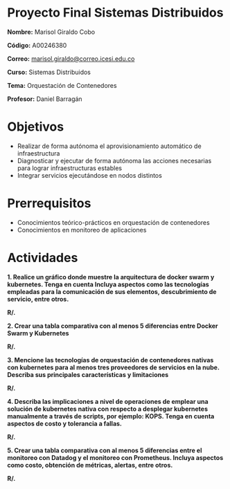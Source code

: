 # Proyecto Final Sistemas Distribuidos

**Nombre:** Marisol Giraldo Cobo

**Código:** A00246380

**Correo:** marisol.giraldo@correo.icesi.edu.co

**Curso:** Sistemas Distribuidos

**Tema:**  Orquestación de Contenedores

**Profesor:** Daniel Barragán

# Objetivos
- Realizar de forma autónoma el aprovisionamiento automático de infraestructura
- Diagnosticar y ejecutar de forma autónoma las acciones necesarias para lograr infraestructuras estables
- Integrar servicios ejecutándose en nodos distintos

# Prerrequisitos
- Conocimientos teórico-prácticos en orquestación de contenedores
- Conocimientos en monitoreo de aplicaciones

# Actividades
**1. Realice un gráfico donde muestre la arquitectura de docker swarm y kubernetes. Tenga en cuenta Incluya aspectos como las tecnologías empleadas para la comunicación de sus elementos, descubrimiento de servicio, entre otros.**

**R/.**

**2. Crear una tabla comparativa con al menos 5 diferencias entre Docker Swarm y Kubernetes**

**R/.**

**3. Mencione las tecnologías de orquestación de contenedores nativas con kubernetes para al menos tres proveedores de servicios en la nube. Describa sus principales características y limitaciones**

**R/.**

**4. Describa las implicaciones a nivel de operaciones de emplear una solución de kubernetes nativa con respecto a desplegar kubernetes manualmente a través de scripts, por ejemplo: KOPS. Tenga en cuenta aspectos de costo y tolerancia a fallas.**

**R/.**

**5. Crear una tabla comparativa con al menos 5 diferencias entre el monitoreo con Datadog y el monitoreo con Prometheus. Incluya aspectos como costo, obtención de métricas, alertas, entre otros.**

**R/.**
